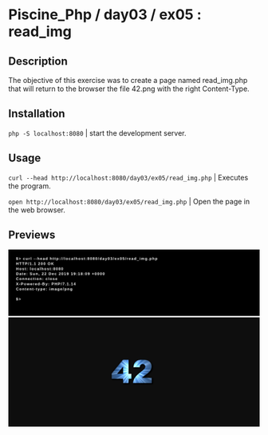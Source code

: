 # Piscine_Php / day03 / ex05 : read_img

## Description
The objective of this exercise was to create a page named read_img.php that will return to the browser the file 42.png with the right Content-Type.

## Installation
`php -S localhost:8080` | start the development server.

## Usage
`curl --head http://localhost:8080/day03/ex05/read_img.php` | Executes the program.

`open http://localhost:8080/day03/ex05/read_img.php` | Open the page in the web browser.

## Previews
<img src="../../resources/images/read_1.png" width="1200">
<img src="../../resources/images/read_2.png" width="1200">
